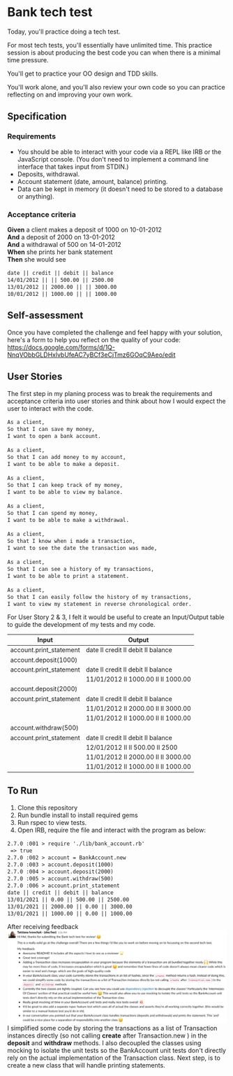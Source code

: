 # Bank tech test

Today, you'll practice doing a tech test.

For most tech tests, you'll essentially have unlimited time.  This practice session is about producing the best code you can when there is a minimal time pressure.

You'll get to practice your OO design and TDD skills.

You'll work alone, and you'll also review your own code so you can practice reflecting on and improving your own work.

## Specification

### Requirements

* You should be able to interact with your code via a REPL like IRB or the JavaScript console.  (You don't need to implement a command line interface that takes input from STDIN.)
* Deposits, withdrawal.
* Account statement (date, amount, balance) printing.
* Data can be kept in memory (it doesn't need to be stored to a database or anything).

### Acceptance criteria

**Given** a client makes a deposit of 1000 on 10-01-2012  
**And** a deposit of 2000 on 13-01-2012  
**And** a withdrawal of 500 on 14-01-2012  
**When** she prints her bank statement  
**Then** she would see

```
date || credit || debit || balance
14/01/2012 || || 500.00 || 2500.00
13/01/2012 || 2000.00 || || 3000.00
10/01/2012 || 1000.00 || || 1000.00
```

## Self-assessment

Once you have completed the challenge and feel happy with your solution, here's a form to help you reflect on the quality of your code: https://docs.google.com/forms/d/1Q-NnqVObbGLDHxlvbUfeAC7yBCf3eCjTmz6GOqC9Aeo/edit

## User Stories

The first step in my planing process was to break the requirements and acceptance criteria into user stories and think about how I would expect the user to interact with the code.

```
As a client,
So that I can save my money,
I want to open a bank account.

As a client,
So that I can add money to my account,
I want to be able to make a deposit.

As a client,
So that I can keep track of my money,
I want to be able to view my balance.

As a client,
So that I can spend my money,
I want to be able to make a withdrawal.

As a client,
So that I know when i made a transaction,
I want to see the date the transaction was made,

As a client,
So that I can see a history of my transactions,
I want to be able to print a statement.

As a client,
So that I can easily follow the history of my transactions,
I want to view my statement in reverse chronological order.

```

For User Story 2 & 3, I felt it would be useful to create an Input/Output table to guide the development of my tests and my code.

|Input|Output  |
|--|--|
| account.print_statement| date II credit II debit II balance |
| account.deposit(1000) |  |
| account.print_statement| date II credit II debit II balance |
||11/01/2012 II 1000.00 II II 1000.00 |
| account.deposit(2000) |  |
| account.print_statement| date II credit II debit II balance |
||11/01/2012 II 2000.00 II II 3000.00 |
||11/01/2012 II 1000.00 II II 1000.00 |
| account.withdraw(500) |  |
| account.print_statement| date II credit II debit II balance |
||12/01/2012 II II 500.00 II 2500 |
||11/01/2012 II 2000.00 II II 3000.00 |
||11/01/2012 II 1000.00 II II 1000.00 |

## To Run

1. Clone this repository
2. Run bundle install to install required gems
3. Run rspec to view tests.
3. Open IRB, require the file and interact with the program as below:

```
2.7.0 :001 > require './lib/bank_account.rb'
 => true
2.7.0 :002 > account = BankAccount.new
2.7.0 :003 > account.deposit(1000)
2.7.0 :004 > account.deposit(2000)
2.7.0 :005 > account.withdraw(500)
2.7.0 :006 > account.print_statement
date || credit || debit || balance
13/01/2021 || 0.00 || 500.00 || 2500.00
13/01/2021 || 2000.00 || 0.00 || 3000.00
13/01/2021 || 1000.00 || 0.00 || 1000.00
```

After receiving feedback ![Feedback](feedback.png) I simplified some code by storing the transactions as a list of Transaction instances directly (so not calling **create** after Transaction.new ) in the **deposit** and **withdraw** methods. I also decoupled the classes using mocking to isolate the unit tests so the BankAccount unit tests don't directly rely on the actual implementation of the Transaction class. Next step, is to create a new class that will handle printing statements.
